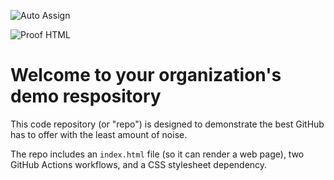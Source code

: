 ![Auto Assign](https://github.com/olabah0s/demo-repository/actions/workflows/auto-assign.yml/badge.svg)

![Proof HTML](https://github.com/olabah0s/demo-repository/actions/workflows/proof-html.yml/badge.svg)

# Welcome to your organization's demo respository
This code repository (or "repo") is designed to demonstrate the best GitHub has to offer with the least amount of noise.

The repo includes an `index.html` file (so it can render a web page), two GitHub Actions workflows, and a CSS stylesheet dependency.

